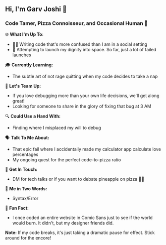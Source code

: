 ## Hi, I'm Garv Joshi 🍕

### Code Tamer, Pizza Connoisseur, and Occasional Human 🌟

🌐 **What I'm Up To:**
- 🧑‍💻 Writing code that's more confused than I am in a social setting
- 🚀 Attempting to launch my dignity into space. So far, just a lot of failed launches

🎓 **Currently Learning:**
- The subtle art of not rage quitting when my code decides to take a nap

👫 **Let's Team Up:**
- If you love debugging more than your own life decisions, we'll get along great!
- Looking for someone to share in the glory of fixing that bug at 3 AM

🔍 **Could Use a Hand With:**
- Finding where I misplaced my will to debug

🗣️ **Talk To Me About:**
- That epic fail where I accidentally made my calculator app calculate love percentages
- My ongoing quest for the perfect code-to-pizza ratio

📧 **Get In Touch:**
- DM for tech talks or if you want to debate pineapple on pizza 🍍🍕

🤖 **Me in Two Words:**
- Syntax/Error

🍿 **Fun Fact:**
- I once coded an entire website in Comic Sans just to see if the world would burn. It didn't, but my designer friends did.

**Note:** If my code breaks, it's just taking a dramatic pause for effect. Stick around for the encore!
